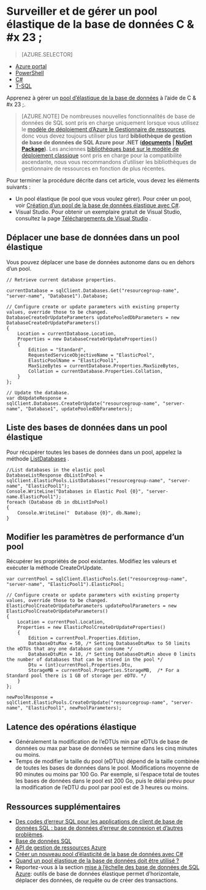 <properties
    pageTitle="Surveiller et de gérer un pool de la base de données élastique avec C# | Microsoft Azure"
    description="Techniques de développement C# de base de données permet de gérer un pool élastique de la base de données de base de données de SQL Azure."
    services="sql-database"
    documentationCenter=""
    authors="stevestein"
    manager="jhubbard"
    editor=""/>

<tags
    ms.service="sql-database"
    ms.devlang="NA"
    ms.topic="article"
    ms.tgt_pltfrm="csharp"
    ms.workload="data-management"
    ms.date="10/04/2016"
    ms.author="sstein"/>

# <a name="monitor-and-manage-an-elastic-database-pool-with-cx23"></a>Surveiller et de gérer un pool élastique de la base de données C & #x 23 ; 

> [AZURE.SELECTOR]
- [Azure portal](sql-database-elastic-pool-manage-portal.md)
- [PowerShell](sql-database-elastic-pool-manage-powershell.md)
- [C#](sql-database-elastic-pool-manage-csharp.md)
- [T-SQL](sql-database-elastic-pool-manage-tsql.md)


Apprenez à gérer un [pool d’élastique de la base de données](sql-database-elastic-pool.md) à l’aide de C & #x 23 ;. 

>[AZURE.NOTE] De nombreuses nouvelles fonctionnalités de base de données de SQL sont pris en charge uniquement lorsque vous utilisez le [modèle de déploiement d’Azure le Gestionnaire de ressources](../azure-resource-manager/resource-group-overview.md), donc vous devez toujours utiliser plus tard **bibliothèque de gestion de base de données de SQL Azure pour .NET ([documents](https://msdn.microsoft.com/library/azure/mt349017.aspx) | [NuGet Package](https://www.nuget.org/packages/Microsoft.Azure.Management.Sql))**. Les anciennes [bibliothèques basé sur le modèle de déploiement classique](https://www.nuget.org/packages/Microsoft.WindowsAzure.Management.Sql) sont pris en charge pour la compatibilité ascendante, nous vous recommandons d’utiliser les bibliothèques de gestionnaire de ressources en fonction de plus récentes.

Pour terminer la procédure décrite dans cet article, vous devez les éléments suivants :

- Un pool élastique (le pool que vous voulez gérer). Pour créer un pool, voir [Création d’un pool de la base de données élastique avec C#](sql-database-elastic-pool-create-csharp.md).
- Visual Studio. Pour obtenir un exemplaire gratuit de Visual Studio, consultez la page [Téléchargements de Visual Studio](https://www.visualstudio.com/downloads/download-visual-studio-vs) .


## <a name="move-a-database-into-an-elastic-pool"></a>Déplacer une base de données dans un pool élastique

Vous pouvez déplacer une base de données autonome dans ou en dehors d’un pool.  

    // Retrieve current database properties.

    currentDatabase = sqlClient.Databases.Get("resourcegroup-name", "server-name", "Database1").Database;

    // Configure create or update parameters with existing property values, override those to be changed.
    DatabaseCreateOrUpdateParameters updatePooledDbParameters = new DatabaseCreateOrUpdateParameters()
    {
        Location = currentDatabase.Location,
        Properties = new DatabaseCreateOrUpdateProperties()
        {
            Edition = "Standard",
            RequestedServiceObjectiveName = "ElasticPool",
            ElasticPoolName = "ElasticPool1",
            MaxSizeBytes = currentDatabase.Properties.MaxSizeBytes,
            Collation = currentDatabase.Properties.Collation,
        }
    };

    // Update the database.
    var dbUpdateResponse = sqlClient.Databases.CreateOrUpdate("resourcegroup-name", "server-name", "Database1", updatePooledDbParameters);

## <a name="list-databases-in-an-elastic-pool"></a>Liste des bases de données dans un pool élastique

Pour récupérer toutes les bases de données dans un pool, appelez la méthode [ListDatabases](https://msdn.microsoft.com/library/microsoft.azure.management.sql.elasticpooloperationsextensions.listdatabases) .

    //List databases in the elastic pool
    DatabaseListResponse dbListInPool = sqlClient.ElasticPools.ListDatabases("resourcegroup-name", "server-name", "ElasticPool1");
    Console.WriteLine("Databases in Elastic Pool {0}", "server-name.ElasticPool1");
    foreach (Database db in dbListInPool)
    {
        Console.WriteLine("  Database {0}", db.Name);
    }

## <a name="change-performance-settings-of-a-pool"></a>Modifier les paramètres de performance d’un pool

Récupérer les propriétés de pool existantes. Modifiez les valeurs et exécuter la méthode CreateOrUpdate.

    var currentPool = sqlClient.ElasticPools.Get("resourcegroup-name", "server-name", "ElasticPool1").ElasticPool;

    // Configure create or update parameters with existing property values, override those to be changed.
    ElasticPoolCreateOrUpdateParameters updatePoolParameters = new ElasticPoolCreateOrUpdateParameters()
    {
        Location = currentPool.Location,
        Properties = new ElasticPoolCreateOrUpdateProperties()
        {
            Edition = currentPool.Properties.Edition,
            DatabaseDtuMax = 50, /* Setting DatabaseDtuMax to 50 limits the eDTUs that any one database can consume */
            DatabaseDtuMin = 10, /* Setting DatabaseDtuMin above 0 limits the number of databases that can be stored in the pool */
            Dtu = (int)currentPool.Properties.Dtu,
            StorageMB = currentPool.Properties.StorageMB,  /* For a Standard pool there is 1 GB of storage per eDTU. */
        }
    };

    newPoolResponse = sqlClient.ElasticPools.CreateOrUpdate("resourcegroup-name", "server-name", "ElasticPool1", newPoolParameters);


## <a name="latency-of-elastic-pool-operations"></a>Latence des opérations élastique

- Généralement la modification de l’eDTUs min par eDTUs de base de données ou max par base de données se termine dans les cinq minutes ou moins.
- Temps de modifier la taille du pool (eDTUs) dépend de la taille combinée de toutes les bases de données dans le pool. Modifications moyenne de 90 minutes ou moins par 100 Go. Par exemple, si l’espace total de toutes les bases de données dans le pool est 200 Go, puis le délai prévu pour la modification de l’eDTU du pool par pool est de 3 heures ou moins.




## <a name="additional-resources"></a>Ressources supplémentaires

- [Des codes d’erreur SQL pour les applications de client de base de données SQL : base de données d’erreur de connexion et d’autres problèmes](sql-database-develop-error-messages.md).
- [Base de données SQL](https://azure.microsoft.com/documentation/services/sql-database/)
- [API de gestion de ressources Azure](https://msdn.microsoft.com/library/azure/dn948464.aspx)
- [Créer un nouveau pool d’élasticité de la base de données avec C#](sql-database-elastic-pool-create-csharp.md)
- [Quand un pool élastique de la base de données doit être utilisé ?](sql-database-elastic-pool-guidance.md)
- Reportez-vous à la section [mise à l’échelle des base de données de SQL Azure](sql-database-elastic-scale-introduction.md): outils de base de données élastique permet d’horizontale, déplacer des données, de requête ou de créer des transactions.

